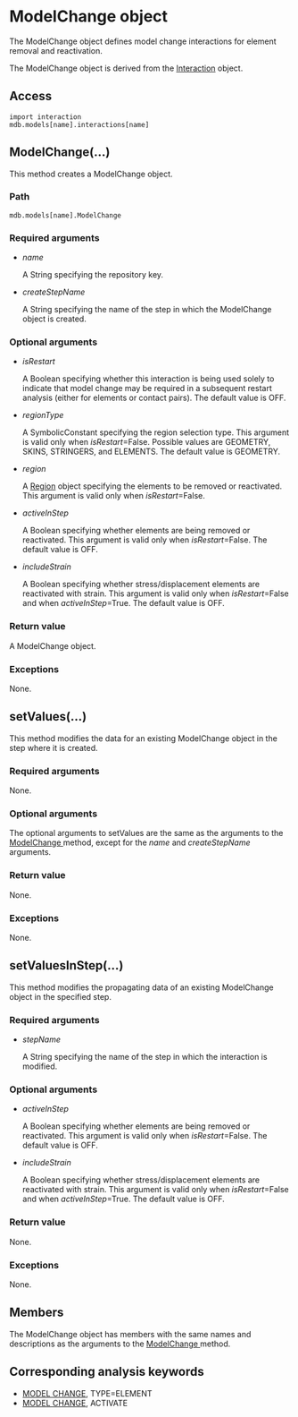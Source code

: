 # ModelChange object

The ModelChange object defines model change interactions for element removal and reactivation.

The ModelChange object is derived from the [Interaction](https://help.3ds.com/2022/english/DSSIMULIA_Established/SIMACAEKERRefMap/simaker-c-interactionpyc.htm?ContextScope=all) object.

## Access

```
import interaction
mdb.models[name].interactions[name]
```

## ModelChange(...)



This method creates a ModelChange object.



### Path

```
mdb.models[name].ModelChange
```

### Required arguments

- *name*

  A String specifying the repository key.

- *createStepName*

  A String specifying the name of the step in which the ModelChange object is created.

### Optional arguments

- *isRestart*

  A Boolean specifying whether this interaction is being used solely to indicate that model change may be required in a subsequent restart analysis (either for elements or contact pairs). The default value is OFF.

- *regionType*

  A SymbolicConstant specifying the region selection type. This argument is valid only when *isRestart*=False. Possible values are GEOMETRY, SKINS, STRINGERS, and ELEMENTS. The default value is GEOMETRY.

- *region*

  A [Region](https://help.3ds.com/2022/english/DSSIMULIA_Established/SIMACAEKERRefMap/simaker-c-regionpyc.htm?ContextScope=all) object specifying the elements to be removed or reactivated. This argument is valid only when *isRestart*=False.

- *activeInStep*

  A Boolean specifying whether elements are being removed or reactivated. This argument is valid only when *isRestart*=False. The default value is OFF.

- *includeStrain*

  A Boolean specifying whether stress/displacement elements are reactivated with strain. This argument is valid only when *isRestart*=False and when *activeInStep*=True. The default value is OFF.

### Return value

A ModelChange object.

### Exceptions

None.



## setValues(...)



This method modifies the data for an existing ModelChange object in the step where it is created.



### Required arguments

None.

### Optional arguments

The optional arguments to setValues are the same as the arguments to the [ModelChange ](https://help.3ds.com/2022/english/DSSIMULIA_Established/SIMACAEKERRefMap/simaker-c-modelchangepyc.htm?ContextScope=all#simaker-modelchangemodelchangepyc)method, except for the *name* and *createStepName* arguments.

### Return value

None.

### Exceptions

None.



## setValuesInStep(...)



This method modifies the propagating data of an existing ModelChange object in the specified step.



### Required arguments

- *stepName*

  A String specifying the name of the step in which the interaction is modified.

### Optional arguments

- *activeInStep*

  A Boolean specifying whether elements are being removed or reactivated. This argument is valid only when *isRestart*=False. The default value is OFF.

- *includeStrain*

  A Boolean specifying whether stress/displacement elements are reactivated with strain. This argument is valid only when *isRestart*=False and when *activeInStep*=True. The default value is OFF.

### Return value

None.

### Exceptions

None.



## Members

The ModelChange object has members with the same names and descriptions as the arguments to the [ModelChange ](https://help.3ds.com/2022/english/DSSIMULIA_Established/SIMACAEKERRefMap/simaker-c-modelchangepyc.htm?ContextScope=all#simaker-modelchangemodelchangepyc)method.



## Corresponding analysis keywords

- [MODEL CHANGE](https://help.3ds.com/2022/english/DSSIMULIA_Established/SIMACAEKEYRefMap/simakey-r-modelchange.htm?ContextScope=all#simakey-r-modelchange), TYPE=ELEMENT
- [MODEL CHANGE](https://help.3ds.com/2022/english/DSSIMULIA_Established/SIMACAEKEYRefMap/simakey-r-modelchange.htm?ContextScope=all#simakey-r-modelchange), ACTIVATE